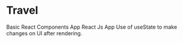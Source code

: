 # Travel
Basic React Components App
React Js App
Use of useState to make changes on UI after rendering.

